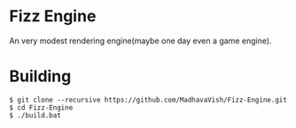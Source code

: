 # Fizz Engine
An very modest rendering engine(maybe one day even a game engine).

# Building
```
$ git clone --recursive https://github.com/MadhavaVish/Fizz-Engine.git
$ cd Fizz-Engine
$ ./build.bat
```


